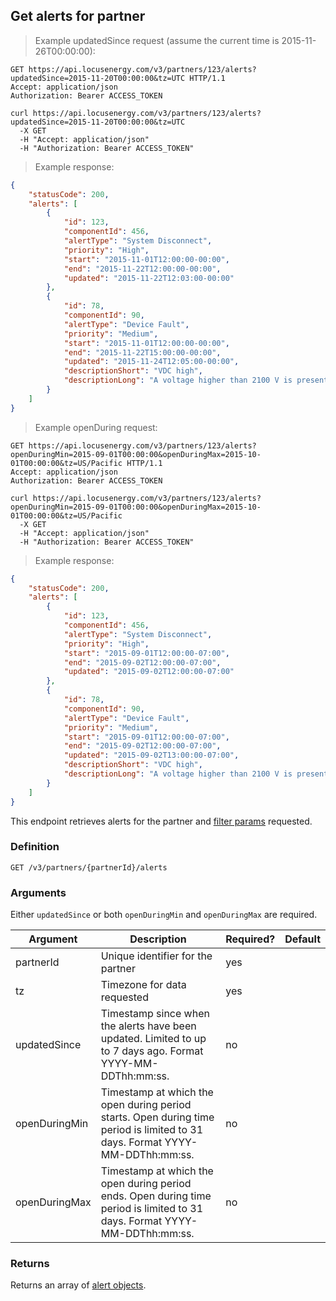 ## Get alerts for partner

> Example updatedSince request (assume the current time is 2015-11-26T00:00:00):

```http
GET https://api.locusenergy.com/v3/partners/123/alerts?updatedSince=2015-11-20T00:00:00&tz=UTC HTTP/1.1
Accept: application/json
Authorization: Bearer ACCESS_TOKEN
```

```shell
curl https://api.locusenergy.com/v3/partners/123/alerts?updatedSince=2015-11-20T00:00:00&tz=UTC
  -X GET
  -H "Accept: application/json"
  -H "Authorization: Bearer ACCESS_TOKEN"
```

> Example response:

```json
{
    "statusCode": 200,
    "alerts": [
        {
            "id": 123,
            "componentId": 456,
            "alertType": "System Disconnect",
            "priority": "High",
            "start": "2015-11-01T12:00:00-00:00",
            "end": "2015-11-22T12:00:00-00:00",
            "updated": "2015-11-22T12:03:00-00:00"
        },
        {
            "id": 78,
            "componentId": 90,
            "alertType": "Device Fault",
            "priority": "Medium",
            "start": "2015-11-01T12:00:00-00:00",
            "end": "2015-11-22T15:00:00-00:00",
            "updated": "2015-11-24T12:05:00-00:00",
            "descriptionShort": "VDC high",
            "descriptionLong": "A voltage higher than 2100 V is present on the DC bus. (Resettable)"
        }
    ]
}
```

> Example openDuring request:

```http
GET https://api.locusenergy.com/v3/partners/123/alerts?openDuringMin=2015-09-01T00:00:00&openDuringMax=2015-10-01T00:00:00&tz=US/Pacific HTTP/1.1
Accept: application/json
Authorization: Bearer ACCESS_TOKEN
```

```shell
curl https://api.locusenergy.com/v3/partners/123/alerts?openDuringMin=2015-09-01T00:00:00&openDuringMax=2015-10-01T00:00:00&tz=US/Pacific
  -X GET
  -H "Accept: application/json"
  -H "Authorization: Bearer ACCESS_TOKEN"
```

> Example response:

```json
{
    "statusCode": 200,
    "alerts": [
        {
            "id": 123,
            "componentId": 456,
            "alertType": "System Disconnect",
            "priority": "High",
            "start": "2015-09-01T12:00:00-07:00",
            "end": "2015-09-02T12:00:00-07:00",
            "updated": "2015-09-02T12:00:00-07:00"
        },
        {
            "id": 78,
            "componentId": 90,
            "alertType": "Device Fault",
            "priority": "Medium",
            "start": "2015-09-01T12:00:00-07:00",
            "end": "2015-09-02T12:00:00-07:00",
            "updated": "2015-09-02T13:00:00-07:00",
            "descriptionShort": "VDC high",
            "descriptionLong": "A voltage higher than 2100 V is present on the DC bus. (Resettable)"
        }
    ]
}
```

This endpoint retrieves alerts for the partner and [filter params](#filters) requested.

### Definition

`GET /v3/partners/{partnerId}/alerts`

### Arguments

Either `updatedSince` or both `openDuringMin` and `openDuringMax` are required.

Argument | Description | Required? | Default
--- | --- | --- | ---
partnerId | Unique identifier for the partner | yes |
tz | Timezone for data requested | yes |
updatedSince | Timestamp since when the alerts have been updated. Limited to up to 7 days ago. Format YYYY-MM-DDThh:mm:ss. | no |
openDuringMin | Timestamp at which the open during period starts. Open during time period is limited to 31 days. Format YYYY-MM-DDThh:mm:ss. | no |
openDuringMax | Timestamp at which the open during period ends. Open during time period is limited to 31 days. Format YYYY-MM-DDThh:mm:ss. | no |

### Returns

Returns an array of [alert objects](#alert-object).
